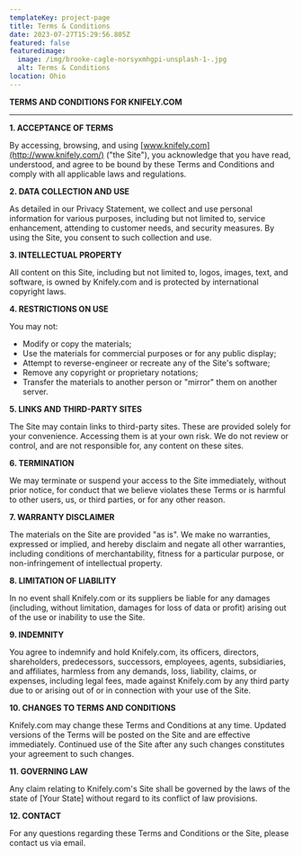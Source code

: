 ```yaml
---
templateKey: project-page
title: Terms & Conditions
date: 2023-07-27T15:29:56.805Z
featured: false
featuredimage:
  image: /img/brooke-cagle-norsyxmhgpi-unsplash-1-.jpg
  alt: Terms & Conditions
location: Ohio
---
```

**TERMS AND CONDITIONS FOR KNIFELY.COM**

- - -

**1. ACCEPTANCE OF TERMS**

By accessing, browsing, and using [www.knifely.com](http://www.knifely.com/) ("the Site"), you acknowledge that you have read, understood, and agree to be bound by these Terms and Conditions and comply with all applicable laws and regulations.

**2. DATA COLLECTION AND USE**

As detailed in our Privacy Statement, we collect and use personal information for various purposes, including but not limited to, service enhancement, attending to customer needs, and security measures. By using the Site, you consent to such collection and use.

**3. INTELLECTUAL PROPERTY**

All content on this Site, including but not limited to, logos, images, text, and software, is owned by Knifely.com and is protected by international copyright laws.

**4. RESTRICTIONS ON USE**

You may not:

* Modify or copy the materials;
* Use the materials for commercial purposes or for any public display;
* Attempt to reverse-engineer or recreate any of the Site's software;
* Remove any copyright or proprietary notations;
* Transfer the materials to another person or "mirror" them on another server.

**5. LINKS AND THIRD-PARTY SITES**

The Site may contain links to third-party sites. These are provided solely for your convenience. Accessing them is at your own risk. We do not review or control, and are not responsible for, any content on these sites.

**6. TERMINATION**

We may terminate or suspend your access to the Site immediately, without prior notice, for conduct that we believe violates these Terms or is harmful to other users, us, or third parties, or for any other reason.

**7. WARRANTY DISCLAIMER**

The materials on the Site are provided "as is". We make no warranties, expressed or implied, and hereby disclaim and negate all other warranties, including conditions of merchantability, fitness for a particular purpose, or non-infringement of intellectual property.

**8. LIMITATION OF LIABILITY**

In no event shall Knifely.com or its suppliers be liable for any damages (including, without limitation, damages for loss of data or profit) arising out of the use or inability to use the Site.

**9. INDEMNITY**

You agree to indemnify and hold Knifely.com, its officers, directors, shareholders, predecessors, successors, employees, agents, subsidiaries, and affiliates, harmless from any demands, loss, liability, claims, or expenses, including legal fees, made against Knifely.com by any third party due to or arising out of or in connection with your use of the Site.

**10. CHANGES TO TERMS AND CONDITIONS**

Knifely.com may change these Terms and Conditions at any time. Updated versions of the Terms will be posted on the Site and are effective immediately. Continued use of the Site after any such changes constitutes your agreement to such changes.

**11. GOVERNING LAW**

Any claim relating to Knifely.com's Site shall be governed by the laws of the state of \[Your State] without regard to its conflict of law provisions.

**12. CONTACT**

For any questions regarding these Terms and Conditions or the Site, please contact us via email.